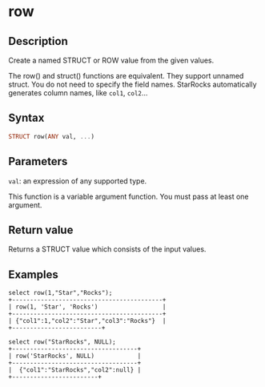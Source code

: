 # row

## Description

Create a named STRUCT or ROW value from the given values.

The row() and struct() functions are equivalent. They support unnamed struct. You do not need to specify the field names. StarRocks automatically generates column names, like `col1`, `col2`...

## Syntax

```Haskell
STRUCT row(ANY val, ...)
```

## Parameters

`val`: an expression of any supported type.

This function is a variable argument function. You must pass at least one argument.

## Return value

Returns a STRUCT value which consists of the input values.

## Examples

```Plaintext
select row(1,"Star","Rocks");
+------------------------------------------+
| row(1, 'Star', 'Rocks')                  |
+------------------------------------------+
| {"col1":1,"col2":"Star","col3":"Rocks"}  |
+-------------------------+
```

```Plaintext
select row("StarRocks", NULL);
+-----------------------------------+
| row('StarRocks', NULL)            |
+-----------------------------------+
|  {"col1":"StarRocks","col2":null} |
+------------------------+
```

